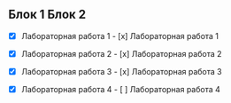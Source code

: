 ## Блок 1                          Блок 2
   - [x] Лабораторная работа 1     - [x] Лабораторная работа 1
   - [x] Лабораторная работа 2     - [x] Лабораторная работа 2
   - [x] Лабораторная работа 3     - [x] Лабораторная работа 3
   - [x] Лабораторная работа 4     - [ ] Лабораторная работа 4

  


